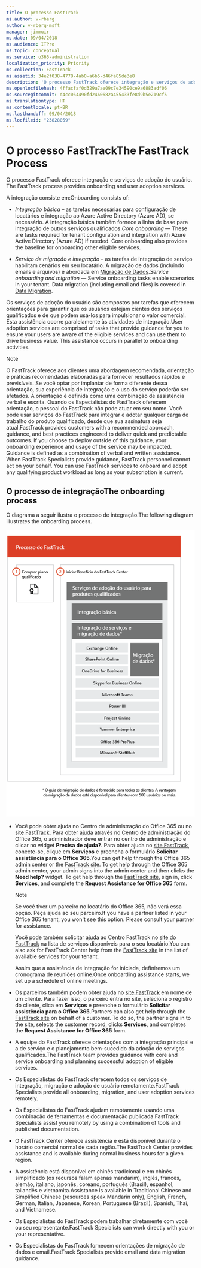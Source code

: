 ```yaml
---
title: O processo FastTrack
ms.author: v-rberg
author: v-rberg-msft
manager: jimmuir
ms.date: 09/04/2018
ms.audience: ITPro
ms.topic: conceptual
ms.service: o365-administration
localization_priority: Priority
ms.collection: FastTrack
ms.assetid: 34e2f038-4778-4ab0-a6b5-d46fa85de3e8
description: 'O processo FastTrack oferece integração e serviços de adoção do usuário. '
ms.openlocfilehash: 4ffacfaf0d329a7ae09c7e34590ce9a6883adf06
ms.sourcegitcommit: d4cc064490fd2460682a455433fe8d9b5e219cf5
ms.translationtype: HT
ms.contentlocale: pt-BR
ms.lasthandoff: 09/04/2018
ms.locfileid: "23828059"
---
```

# <a name="the-fasttrack-process"></a><span data-ttu-id="fce74-103">O processo FastTrack</span><span class="sxs-lookup"><span data-stu-id="fce74-103">The FastTrack Process</span></span>

<span data-ttu-id="fce74-104">O processo FastTrack oferece integração e serviços de adoção do usuário. </span><span class="sxs-lookup"><span data-stu-id="fce74-104">The FastTrack process provides onboarding and user adoption services.</span></span> 
  
<span data-ttu-id="fce74-105">A integração consiste em:</span><span class="sxs-lookup"><span data-stu-id="fce74-105">Onboarding consists of:</span></span>
  
- <span data-ttu-id="fce74-p101">*Integração básica* – as tarefas necessárias para configuração de locatários e integração ao Azure Active Directory (Azure AD), se necessário. A integração básica também fornece a linha de base para integração de outros serviços qualificados.</span><span class="sxs-lookup"><span data-stu-id="fce74-p101">*Core onboarding* — These are tasks required for tenant configuration and integration with Azure Active Directory (Azure AD) if needed. Core onboarding also provides the baseline for onboarding other eligible services.</span></span> 
    
- <span data-ttu-id="fce74-p102">*Serviço de migração e integração* – as tarefas de integração de serviço habilitam cenários em seu locatário. A migração de dados (incluindo emails e arquivos) é abordada em [Migração de Dados](data-migration.md).</span><span class="sxs-lookup"><span data-stu-id="fce74-p102">*Service onboarding and migration* — Service onboarding tasks enable scenarios in your tenant. Data migration (including email and files) is covered in [Data Migration](data-migration.md).</span></span> 
    
<span data-ttu-id="fce74-p103">Os serviços de adoção do usuário são compostos por tarefas que oferecem orientações para garantir que os usuários estejam cientes dos serviços qualificados e de que podem usá-los para impulsionar o valor comercial. Esta assistência ocorre paralelamente às atividades de integração.</span><span class="sxs-lookup"><span data-stu-id="fce74-p103">User adoption services are comprised of tasks that provide guidance for you to ensure your users are aware of the eligible services and can use them to drive business value. This assistance occurs in parallel to onboarding activities.</span></span>
  
> [!NOTE]
> <span data-ttu-id="fce74-p104">O FastTrack oferece aos clientes uma abordagem recomendada, orientação e práticas recomendadas elaboradas para fornecer resultados rápidos e previsíveis. Se você optar por implantar de forma diferente dessa orientação, sua experiência de integração e o uso do serviço poderão ser afetados. A orientação é definida como uma combinação de assistência verbal e escrita. Quando os Especialistas do FastTrack oferecem orientação, o pessoal do FastTrack não pode atuar em seu nome. Você pode usar serviços do FastTrack para integrar e adotar qualquer carga de trabalho do produto qualificado, desde que sua assinatura seja atual.</span><span class="sxs-lookup"><span data-stu-id="fce74-p104">FastTrack provides customers with a recommended approach, guidance, and best practices engineered to deliver quick and predictable outcomes. If you choose to deploy outside of this guidance, your onboarding experience and usage of the service may be impacted. Guidance is defined as a combination of verbal and written assistance. When FastTrack Specialists provide guidance, FastTrack personnel cannot act on your behalf. You can use FastTrack services to onboard and adopt any qualifying product workload as long as your subscription is current.</span></span> 
  
## <a name="the-onboarding-process"></a><span data-ttu-id="fce74-117">O processo de integração</span><span class="sxs-lookup"><span data-stu-id="fce74-117">The onboarding process</span></span>

<span data-ttu-id="fce74-118">O diagrama a seguir ilustra o processo de integração.</span><span class="sxs-lookup"><span data-stu-id="fce74-118">The following diagram illustrates the onboarding process.</span></span>
  
![Linha do tempo para uso do benefício de Integração](media/O365-Onboarding-Timeline.png)
  
- <span data-ttu-id="fce74-p105">Você pode obter ajuda no Centro de administração do Office 365 ou no [site FastTrack](https://go.microsoft.com/fwlink/?linkid=780698). Para obter ajuda através no Centro de administração do Office 365, o administrador deve entrar no centro de administração e clicar no widget **Precisa de ajuda?**. Para obter ajuda no [site FastTrack](https://go.microsoft.com/fwlink/?linkid=780698), conecte-se, clique em **Serviços** e preencha o formulário **Solicitar assistência para o Office 365**.</span><span class="sxs-lookup"><span data-stu-id="fce74-p105">You can get help through the Office 365 admin center or the [FastTrack site](https://go.microsoft.com/fwlink/?linkid=780698). To get help through the Office 365 admin center, your admin signs into the admin center and then clicks the **Need help?** widget. To get help through the [FastTrack site](https://go.microsoft.com/fwlink/?linkid=780698), sign in, click **Services**, and complete the **Request Assistance for Office 365** form.</span></span> 
    
    > [!NOTE]
    >  <span data-ttu-id="fce74-p106">Se você tiver um parceiro no locatário do Office 365, não verá essa opção. Peça ajuda ao seu parceiro.</span><span class="sxs-lookup"><span data-stu-id="fce74-p106">If you have a partner listed in your Office 365 tenant, you won't see this option. Please consult your partner for assistance.</span></span> 
  
    <span data-ttu-id="fce74-125">Você pode também solicitar ajuda ao Centro FastTrack no [site do FastTrack](https://go.microsoft.com/fwlink/?linkid=780698) na lista de serviços disponíveis para o seu locatário.</span><span class="sxs-lookup"><span data-stu-id="fce74-125">You can also ask for FastTrack Center help from the [FastTrack site](https://go.microsoft.com/fwlink/?linkid=780698) in the list of available services for your tenant.</span></span> 
    
    <span data-ttu-id="fce74-126">Assim que a assistência de integração for iniciada, definiremos um cronograma de reuniões online.</span><span class="sxs-lookup"><span data-stu-id="fce74-126">Once onboarding assistance starts, we set up a schedule of online meetings.</span></span>
    
- <span data-ttu-id="fce74-p107">Os parceiros também podem obter ajuda no [site FastTrack](https://go.microsoft.com/fwlink/?linkid=780698) em nome de um cliente. Para fazer isso, o parceiro entra no site, seleciona o registro do cliente, clica em **Serviços** e preenche o formulário **Solicitar assistência para o Office 365**.</span><span class="sxs-lookup"><span data-stu-id="fce74-p107">Partners can also get help through the [FastTrack site](https://go.microsoft.com/fwlink/?linkid=780698) on behalf of a customer. To do so, the partner signs in to the site, selects the customer record, clicks **Services**, and completes the **Request Assistance for Office 365** form.</span></span> 
    
- <span data-ttu-id="fce74-129">A equipe do FastTrack oferece orientações com a integração principal e a de serviço e o planejamento bem-sucedido da adoção de serviços qualificados.</span><span class="sxs-lookup"><span data-stu-id="fce74-129">The FastTrack team provides guidance with core and service onboarding and planning successful adoption of eligible services.</span></span>
    
- <span data-ttu-id="fce74-130">Os Especialistas do FastTrack oferecem todos os serviços de integração, migração e adoção de usuário remotamente.</span><span class="sxs-lookup"><span data-stu-id="fce74-130">FastTrack Specialists provide all onboarding, migration, and user adoption services remotely.</span></span>
    
- <span data-ttu-id="fce74-131">Os Especialistas do FastTrack ajudam remotamente usando uma combinação de ferramentas e documentação publicada.</span><span class="sxs-lookup"><span data-stu-id="fce74-131">FastTrack Specialists assist you remotely by using a combination of tools and published documentation.</span></span>
    
- <span data-ttu-id="fce74-132">O FastTrack Center oferece assistência e está disponível durante o horário comercial normal de cada região.</span><span class="sxs-lookup"><span data-stu-id="fce74-132">The FastTrack Center provides assistance and is available during normal business hours for a given region.</span></span>
    
- <span data-ttu-id="fce74-133">A assistência está disponível em chinês tradicional e em chinês simplificado (os recursos falam apenas mandarim), inglês, francês, alemão, italiano, japonês, coreano, português (Brasil), espanhol, tailandês e vietnamita.</span><span class="sxs-lookup"><span data-stu-id="fce74-133">Assistance is available in Traditional Chinese and Simplified Chinese (resources speak Mandarin only), English, French, German, Italian, Japanese, Korean, Portuguese (Brazil), Spanish, Thai, and Vietnamese.</span></span>
    
-  <span data-ttu-id="fce74-134">Os Especialistas do FastTrack podem trabalhar diretamente com você ou seu representante.</span><span class="sxs-lookup"><span data-stu-id="fce74-134">FastTrack Specialists can work directly with you or your representative.</span></span> 
    
- <span data-ttu-id="fce74-135">Os Especialistas do FastTrack fornecem orientações de migração de dados e email.</span><span class="sxs-lookup"><span data-stu-id="fce74-135">FastTrack Specialists provide email and data migration guidance.</span></span>
    

  

